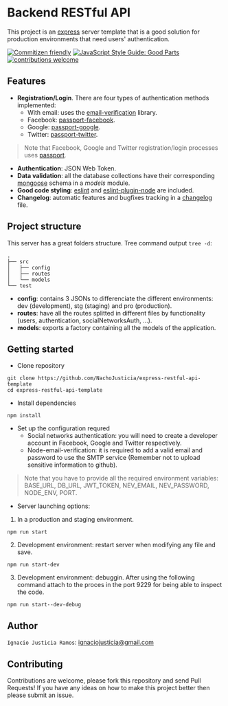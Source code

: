 # Backend RESTful API
This project is an [express](http://expressjs.com) server template that is a good solution for production environments that need users' authentication.

[![Commitizen friendly](https://img.shields.io/badge/commitizen-friendly-brightgreen.svg)](http://commitizen.github.io/cz-cli/)
[![JavaScript Style Guide: Good Parts](https://img.shields.io/badge/code%20style-goodparts-brightgreen.svg?style=flat)](https://github.com/dwyl/goodparts "JavaScript The Good Parts")
[![contributions welcome](https://img.shields.io/badge/contributions-welcome-brightgreen.svg?style=flat)](https://github.com/dwyl/esta/issues)


## Features
* **Registration/Login**. There are four types of authentication methods implemented:
    * With email: uses the [email-verification](https://www.npmjs.com/package/email-verification) library.
    * Facebook: [passport-facebook](https://github.com/jaredhanson/passport-facebook).
    * Google: [passport-google](https://github.com/jaredhanson/passport-google-oauth2).
    * Twitter: [passport-twitter](https://github.com/jaredhanson/passport-twitter).
> Note that Facebook, Google and Twitter registration/login processes uses [passport](https://www.npmjs.com/package/passport).
* **Authentication**: JSON Web Token.
* **Data validation**: all the database collections have their corresponding [mongoose](http://mongoosejs.com) schema in a *models* module.
* **Good code styling**: [eslint](https://eslint.org) and [eslint-plugin-node](https://www.npmjs.com/package/eslint-plugin-node) are included.
* **Changelog**: automatic features and bugfixes tracking in a [changelog](https://github.com/commitizen/cz-conventional-changelog) file.


## Project structure
This server has a great folders structure. Tree command output `tree -d`:
```
.
├── src
│   ├── config
│   ├── routes
│   └── models
└── test
```
* **config**: contains 3 JSONs to differenciate the different environments: dev (development), stg (staging) and pro (production).
* **routes**: have all the routes splitted in different files by functionality (users, authentication, socialNetworksAuth, ...).
* **models**: exports a factory containing all the models of the application.


## Getting started
* Clone repository
```
git clone https://github.com/NachoJusticia/express-restful-api-template
cd express-restful-api-template
```
* Install dependencies
```
npm install
```
* Set up the configuration requred
    * Social networks authentication: you will need to create a developer account in Facebook, Google and Twitter respectively.
    * Node-email-verification: it is required to add a valid email and password to use the SMTP service (Remember not to upload sensitive information to github).
> Note that you have to provide all the required environment variables: BASE_URL, DB_URL, JWT_TOKEN, NEV_EMAIL, NEV_PASSWORD, NODE_ENV, PORT.
    
* Server launching options:
1. In a production and staging environment.

```
npm run start
```

2. Development environment: restart server when modifying any file and save.

```
npm run start-dev
```
3. Development environment: debuggin. After using the following command attach to the proces in the port 9229 for being able to inspect the code.
```
npm run start--dev-debug
```

## Author
`Ignacio Justicia Ramos`: ignaciojusticia@gmail.com


## Contributing
Contributions are welcome, please fork this repository and send Pull Requests!
If you have any ideas on how to make this project better then please submit an issue.
